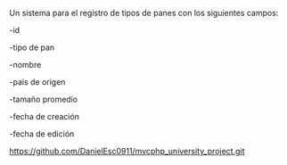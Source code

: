 Un sistema para el registro de
tipos de panes con los siguientes campos:

-id

-tipo de pan

-nombre

-pais de origen

-tamaño promedio

-fecha de creación

-fecha de edición

https://github.com/DanielEsc0911/mvcphp_university_project.git
